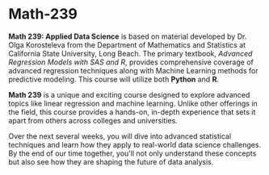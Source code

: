 # Math-239
<p>
    <strong>Math 239: Applied Data Science</strong> is based on material developed by 
    Dr. Olga Korosteleva from the Department of Mathematics and Statistics at 
    California State University, Long Beach. The primary textbook, 
    <em>Advanced Regression Models with SAS and R</em>, provides comprehensive 
    coverage of advanced regression techniques along with Machine Learning 
    methods for predictive modeling. This course will utilize both 
    <strong>Python</strong> and <strong>R</strong>.
</p>

<p>
    <strong>Math 239</strong> is a unique and exciting course designed to explore 
    advanced topics like linear regression and machine learning. Unlike other 
    offerings in the field, this course provides a hands-on, in-depth experience 
    that sets it apart from others across colleges and universities.
</p>

<p>
    Over the next several weeks, you will dive into advanced statistical 
    techniques and learn how they apply to real-world data science challenges. 
    By the end of our time together, you'll not only understand these concepts 
    but also see how they are shaping the future of data analysis.
</p>


